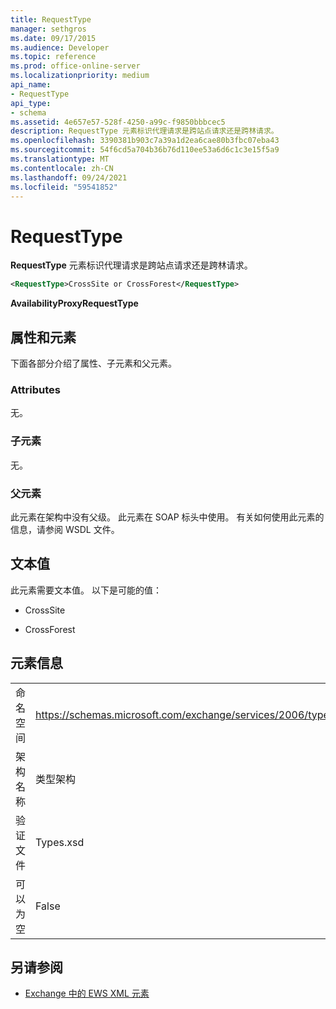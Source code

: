 ```yaml
---
title: RequestType
manager: sethgros
ms.date: 09/17/2015
ms.audience: Developer
ms.topic: reference
ms.prod: office-online-server
ms.localizationpriority: medium
api_name:
- RequestType
api_type:
- schema
ms.assetid: 4e657e57-528f-4250-a99c-f9850bbbcec5
description: RequestType 元素标识代理请求是跨站点请求还是跨林请求。
ms.openlocfilehash: 3390381b903c7a39a1d2ea6cae80b3fbc07eba43
ms.sourcegitcommit: 54f6cd5a704b36b76d110ee53a6d6c1c3e15f5a9
ms.translationtype: MT
ms.contentlocale: zh-CN
ms.lasthandoff: 09/24/2021
ms.locfileid: "59541852"
---
```

# <a name="requesttype"></a>RequestType

**RequestType** 元素标识代理请求是跨站点请求还是跨林请求。 
  
```xml
<RequestType>CrossSite or CrossForest</RequestType>
```

 **AvailabilityProxyRequestType**
## <a name="attributes-and-elements"></a>属性和元素

下面各部分介绍了属性、子元素和父元素。
  
### <a name="attributes"></a>Attributes

无。
  
### <a name="child-elements"></a>子元素

无。
  
### <a name="parent-elements"></a>父元素

此元素在架构中没有父级。 此元素在 SOAP 标头中使用。 有关如何使用此元素的信息，请参阅 WSDL 文件。
  
## <a name="text-value"></a>文本值

此元素需要文本值。 以下是可能的值：
  
- CrossSite
    
- CrossForest
    
## <a name="element-information"></a>元素信息

|||
|:-----|:-----|
|命名空间  <br/> |https://schemas.microsoft.com/exchange/services/2006/types  <br/> |
|架构名称  <br/> |类型架构  <br/> |
|验证文件  <br/> |Types.xsd  <br/> |
|可以为空  <br/> |False  <br/> |
   
## <a name="see-also"></a>另请参阅



- [Exchange 中的 EWS XML 元素](ews-xml-elements-in-exchange.md)

